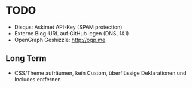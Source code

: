 # TODO

* Disqus: Askimet API-Key (SPAM protection)
* Externe Blog-URL auf GitHub legen (DNS, 1&1)
* OpenGraph Geshizzle: http://ogp.me

## Long Term

* CSS/Theme aufräumen, kein Custom, überflüssige Deklarationen und Includes entfernen
